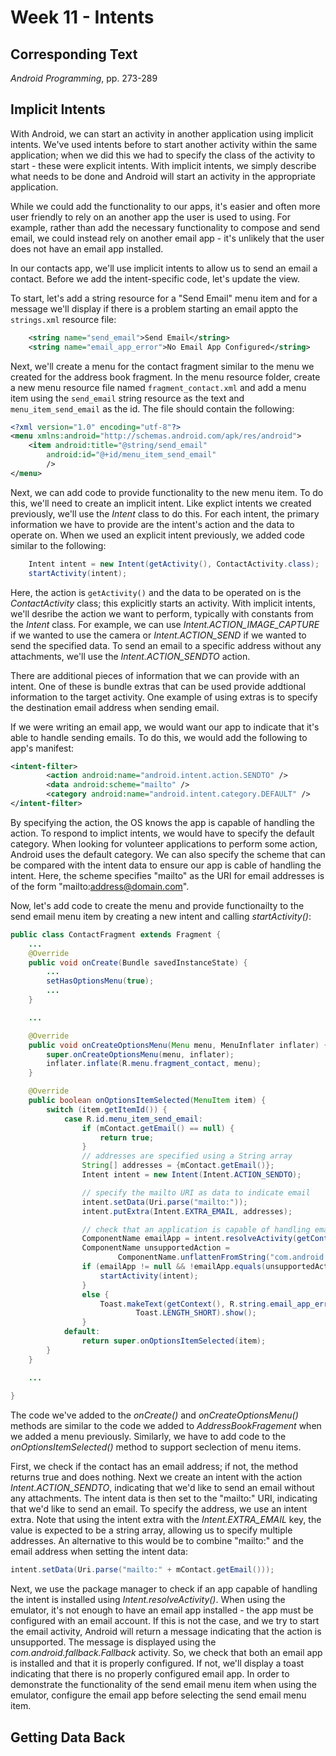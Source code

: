 # Week 11 - Intents

## Corresponding Text
*Android Programming*, pp. 273-289

## Implicit Intents
With Android, we can start an activity in another application using implicit 
intents.  We've used intents before to start another activity within 
the same application; when we did this we had to specify the class of the 
activity to start - these were explicit intents.  With implicit intents, we 
simply describe what needs to be done and Android will start an activity in 
the appropriate application.  

While we could add the functionality to our apps, it's easier and often more 
user friendly to rely on an another app the user is used to using.  For 
example, rather than add the necessary functionality to compose and send email, 
we could instead rely on another email app - it's unlikely that the user does 
not have an email app installed.

In our contacts app, we'll use implicit intents to allow us to send an email 
a contact.  Before we add the intent-specific code, let's update the view.

To start, let's add a string resource for a "Send Email" menu item and for a 
message we'll display if there is a problem starting an email appto the 
`strings.xml` resource file: 

```xml
    <string name="send_email">Send Email</string>
    <string name="email_app_error">No Email App Configured</string>
```

Next, we'll create a menu for the contact fragment similar to the menu we 
created for the address book fragment.  In the menu resource folder, create a 
new menu resource file named `fragment_contact.xml` and add a menu item using 
the `send_email` string resource as the text and `menu_item_send_email` as the 
id.  The file should contain the following:

```xml
<?xml version="1.0" encoding="utf-8"?>
<menu xmlns:android="http://schemas.android.com/apk/res/android">
    <item android:title="@string/send_email"
        android:id="@+id/menu_item_send_email"
        />
</menu>
```

Next, we can add code to provide functionality to the new menu item.  To do 
this, we'll need to create an implicit intent.  Like explict intents we created 
previously, we'll use the *Intent* class to do this.  For each intent, the 
primary information we have to provide are the intent's action and the data 
to operate on.  When we used an explicit intent previously, we added code 
similar to the following: 

```java
    Intent intent = new Intent(getActivity(), ContactActivity.class);
    startActivity(intent);
```

Here, the action is `getActivity()` and the data to be operated on is the 
*ContactActivity* class; this explicitly starts an activity.  With implicit 
intents, we'll desribe the action we want to perform, typically with constants 
from the *Intent* class.  For example, we can use *Intent.ACTION_IMAGE_CAPTURE* 
if we wanted to use the camera or *Intent.ACTION_SEND* if we wanted to send 
the specified data.  To send an email to a specific address without any 
attachments, we'll use the *Intent.ACTION_SENDTO* action.  

There are additional pieces of information that we can provide with an intent. 
One of these is bundle extras that can be used provide addtional information 
to the target activity.  One example of using extras is to specify the 
destination email address when sending email.

If we were writing an email app, we would want our app to indicate that it's 
able to handle sending emails.  To do this, we would add the following to 
app's manifest:

```xml
<intent-filter>
        <action android:name="android.intent.action.SENDTO" />
        <data android:scheme="mailto" />
        <category android:name="android.intent.category.DEFAULT" />
</intent-filter>
```

By specifying the action, the OS knows the app is capable of handling the 
action.  To respond to implict intents, we would have to specify the default 
category.  When looking for volunteer applications to perform some action, 
Android uses the default category.  We can also specify the scheme that can 
be compared with the intent data to ensure our app is cable of handling the 
intent.  Here, the scheme specifies "mailto" as the URI for email addresses is 
of the form "mailto:address@domain.com".  

Now, let's add code to create the menu and provide functionailty to the send 
email menu item by creating a new intent and calling *startActivity()*:

```java
public class ContactFragment extends Fragment {
    ...
    @Override
    public void onCreate(Bundle savedInstanceState) {
        ...
        setHasOptionsMenu(true);
        ...
    }

    ...

    @Override
    public void onCreateOptionsMenu(Menu menu, MenuInflater inflater) {
        super.onCreateOptionsMenu(menu, inflater);
        inflater.inflate(R.menu.fragment_contact, menu);
    }

    @Override
    public boolean onOptionsItemSelected(MenuItem item) {
        switch (item.getItemId()) {
            case R.id.menu_item_send_email:
                if (mContact.getEmail() == null) {
                    return true;
                }
                // addresses are specified using a String array
                String[] addresses = {mContact.getEmail()};
                Intent intent = new Intent(Intent.ACTION_SENDTO);

                // specify the mailto URI as data to indicate email
                intent.setData(Uri.parse("mailto:"));
                intent.putExtra(Intent.EXTRA_EMAIL, addresses);

                // check that an application is capable of handling email
                ComponentName emailApp = intent.resolveActivity(getContext().getPackageManager());
                ComponentName unsupportedAction =
                        ComponentName.unflattenFromString("com.android.fallback/.Fallback");
                if (emailApp != null && !emailApp.equals(unsupportedAction)) {
                    startActivity(intent);
                }
                else {
                    Toast.makeText(getContext(), R.string.email_app_error,
                            Toast.LENGTH_SHORT).show();
                }
            default:
                return super.onOptionsItemSelected(item);
        }
    }

    ...
    
}
```

The code we've added to the *onCreate()* and *onCreateOptionsMenu()* methods 
are similar to the code we added to *AddressBookFragement* when we added a menu 
previously.  Similarly, we have to add code to the *onOptionsItemSelected()* 
method to support seclection of menu items.

First, we check if the contact has an email address; if 
not, the method returns true and does nothing.  Next we create an intent with 
the action *Intent.ACTION_SENDTO*, indicating that we'd like to send an email 
without any attachments.  The intent data is then set to the "mailto:" URI, 
indicating that we'd like to send an email.  To specify the address, we use an 
intent extra. Note that using the intent extra with the *Intent.EXTRA_EMAIL* 
key, the value is expected to be a string array, allowing us to specify 
multiple addresses. An alternative to this would be to combine "mailto:" and 
the email address when setting the intent data:

```java
intent.setData(Uri.parse("mailto:" + mContact.getEmail()));
```

Next, we use the package manager to check if an app capable of handling the 
intent is installed using *Intent.resolveActivity()*.  When using the emulator, 
it's not enough to have an email app installed - the app must be configured 
with an email account.  If this is not the case, and we try to start the email 
activity, Android will return a message indicating that the action is 
unsupported.  The message is displayed using the 
*com.android.fallback.Fallback* activity.  So, we check that both an email app 
is installed and that it is properly configured.  If not, we'll display a 
toast indicating that there is no properly configured email app.  In order 
to demonstrate the functionality of the send email menu item when using the 
emulator, configure the email app before selecting the send email menu item.

## Getting Data Back



                

